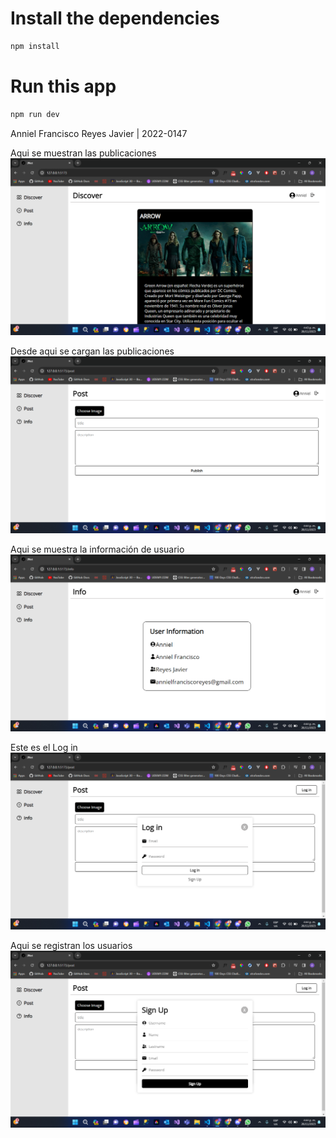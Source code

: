 # Install the dependencies
```bash
npm install
```

# Run this app
```bash
npm run dev
```

Anniel Francisco Reyes Javier | 2022-0147

Aqui se muestran las publicaciones
![Publicaciones](Discover.png)

Desde aqui se cargan las publicaciones
![Publicar](Post.png)

Aqui se muestra la información de usuario
![Info usuario](Info.png)

Este es el Log in
![Log in](Log%20in.png)

Aqui se registran los usuarios
![Sign up](Sign%20up.png)
